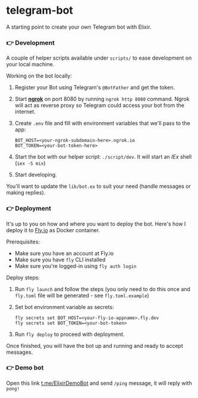 # telegram-bot

A starting point to create your own Telegram bot with Elixir.

### 👉 Development

A couple of helper scripts available under `scripts/` to ease development on your local machine.

Working on the bot locally:

1. Register your Bot using Telegram's `@BotFather` and get the token.
1. Start [**ngrok**](https://ngrok.com/) on port 8080 by running `ngrok http 8080` command. Ngrok will act as reverse proxy so Telegram could access your bot from the internet.
1. Create `.env` file and fill with environment variables that we'll pass to the app:

    ```
    BOT_HOST=<your-ngrok-subdomain-here>.ngrok.io
    BOT_TOKEN=<your-bot-token-here>
    ```
1. Start the bot with our helper script: `./script/dev`. It will start an _IEx_ shell (`iex -S mix`)
1. Start developing.

You'll want to update the `lib/bot.ex` to suit your need (handle messages or making replies).

### 👉 Deployment

It's up to you on how and where you want to deploy the bot. Here's how I deploy it to [Fly.io](https://fly.io/) as Docker container.

Prerequisites:

- Make sure you have an account at Fly.io
- Make sure you have `fly` CLI installed
- Make sure you're logged-in using `fly auth login`

Deploy steps:

1. Run `fly launch` and follow the steps (you only need to do this once and `fly.toml` file will be generated - see `fly.toml.example`)
1. Set bot environment variable as secrets:

    ```
    fly secrets set BOT_HOST=<your-fly-io-appname>.fly.dev
    fly secrets set BOT_TOKEN=<your-bot-token>
    ```
1. Run `fly deploy` to proceed with deployment.

Once finished, you will have the bot up and running and ready to accept messages.

### 👉 Demo bot

Open this link [t.me/ElixirDemoBot](https://t.me/ElixirDemoBot) and send `/ping` message, it will reply with `pong!`
